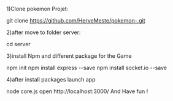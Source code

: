 1)Clone pokemon Projet: 

git clone https://github.com/HerveMeste/pokemon-.git

2)after move to folder server:

cd server

3)install Npm and different package for the Game

npm init
npm install express --save
npm install socket.io --save

4)after install packages launch app

node core.js
open http://localhost:3000/
And Have fun !
